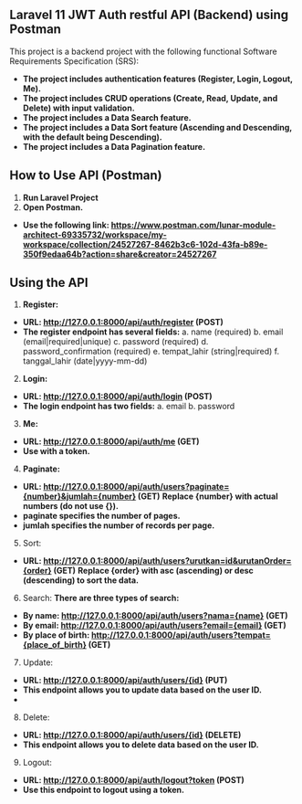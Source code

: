 ## Laravel 11 JWT Auth restful API (Backend) using Postman

This project is a backend project with the following functional Software Requirements Specification (SRS):

- **The project includes authentication features (Register, Login, Logout, Me).**
- **The project includes CRUD operations (Create, Read, Update, and Delete) with input validation.**
- **The project includes a Data Search feature.**
- **The project includes a Data Sort feature (Ascending and Descending, with the default being Descending).**
- **The project includes a Data Pagination feature.**


## How to Use API (Postman)
1. **Run Laravel Project**
2. **Open Postman.**
 - **Use the following link: https://www.postman.com/lunar-module-architect-69335732/workspace/my-workspace/collection/24527267-8462b3c6-102d-43fa-b89e-350f9edaa64b?action=share&creator=24527267**

## **Using the API**
1. **Register:**
- **URL: http://127.0.0.1:8000/api/auth/register (POST)**
- **The register endpoint has several fields:**
a. name (required)
b. email (email|required|unique)
c. password (required)
d. password_confirmation (required)
e. tempat_lahir (string|required)
f. tanggal_lahir (date|yyyy-mm-dd)

2. **Login:**
- **URL: http://127.0.0.1:8000/api/auth/login (POST)**
- **The login endpoint has two fields:**
a. email
b. password

3. **Me:**
- **URL: http://127.0.0.1:8000/api/auth/me (GET)**
- **Use with a token.**

4. **Paginate:**
- **URL: http://127.0.0.1:8000/api/auth/users?paginate={number}&jumlah={number} (GET)**
 **Replace {number} with actual numbers (do not use {}).**
- **paginate specifies the number of pages.**
- **jumlah specifies the number of records per page.**

5. Sort:
- **URL: http://127.0.0.1:8000/api/auth/users?urutkan=id&urutanOrder={order} (GET)**
**Replace {order} with asc (ascending) or desc (descending) to sort the data.**
  
6. Search:
**There are three types of search:**
- **By name: http://127.0.0.1:8000/api/auth/users?nama={name} (GET)**
- **By email: http://127.0.0.1:8000/api/auth/users?email={email} (GET)**
- **By place of birth: http://127.0.0.1:8000/api/auth/users?tempat={place_of_birth} (GET)**

7. Update:
- **URL: http://127.0.0.1:8000/api/auth/users/{id} (PUT)**
- **This endpoint allows you to update data based on the user ID.**
- 
8. Delete:
- **URL: http://127.0.0.1:8000/api/auth/users/{id} (DELETE)**
- **This endpoint allows you to delete data based on the user ID.** 

9. Logout:
- **URL: http://127.0.0.1:8000/api/auth/logout?token (POST)**
- **Use this endpoint to logout using a token.**
